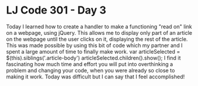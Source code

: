 # LJ Code 301 - Day 3

Today I learned how to create a handler to make a functioning "read on" link on a webpage, using jQuery. This allows me to display only part of an article on the webpage until the user clicks on it, displaying the rest of the article. This was made possible by using this bit of code which my partner and I spent a large amount of time to finally make work.
var articleSelected = $(this).siblings('.article-body')
articleSelected.children().show();
I find it fascinating how much time and effort you will put into overthinking a problem and changing your code, when you were already so close to making it work. Today was difficult but I can say that I feel accomplished!
